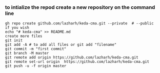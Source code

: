 ### to intialize the repod create a new repository on the command line

```
gh repo create github.com/lazharh/keda-cma.git --private  # --public if you wish 
echo "# keda-cma" >> README.md
create more files
git init
git add -A # to add all files or git add "filename"
git commit -m "first commit"
git branch -M master
git remote add origin https://github.com/lazharh/keda-cma.git
git remote set-url origin  https://github.com/lazharh/keda-cma.git
git push -u -f origin master
```
